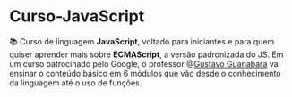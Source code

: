 # Curso-JavaScript
 
📚 Curso de linguagem **JavaScript**, voltado para iniciantes e para quem quiser aprender mais sobre **ECMAScript**, a versão padronizada do JS. Em um curso patrocinado pelo Google, o professor @[Gustavo Guanabara](https://github.com/gustavoguanabara) vai ensinar o conteúdo básico em 6 módulos que vão desde o conhecimento da linguagem até o uso de funções.
